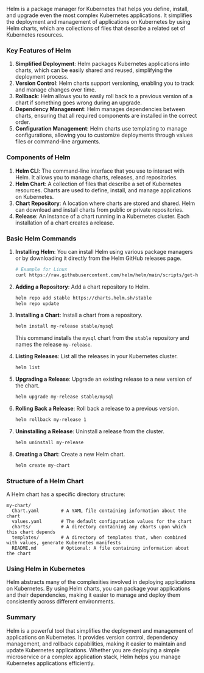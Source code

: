 Helm is a package manager for Kubernetes that helps you define, install, and upgrade even the most complex Kubernetes applications. It simplifies the deployment and management of applications on Kubernetes by using Helm charts, which are collections of files that describe a related set of Kubernetes resources.

### Key Features of Helm

1. **Simplified Deployment**: Helm packages Kubernetes applications into charts, which can be easily shared and reused, simplifying the deployment process.
2. **Version Control**: Helm charts support versioning, enabling you to track and manage changes over time.
3. **Rollback**: Helm allows you to easily roll back to a previous version of a chart if something goes wrong during an upgrade.
4. **Dependency Management**: Helm manages dependencies between charts, ensuring that all required components are installed in the correct order.
5. **Configuration Management**: Helm charts use templating to manage configurations, allowing you to customize deployments through values files or command-line arguments.

### Components of Helm

1. **Helm CLI**: The command-line interface that you use to interact with Helm. It allows you to manage charts, releases, and repositories.
2. **Helm Chart**: A collection of files that describe a set of Kubernetes resources. Charts are used to define, install, and manage applications on Kubernetes.
3. **Chart Repository**: A location where charts are stored and shared. Helm can download and install charts from public or private repositories.
4. **Release**: An instance of a chart running in a Kubernetes cluster. Each installation of a chart creates a release.

### Basic Helm Commands

1. **Installing Helm**: You can install Helm using various package managers or by downloading it directly from the Helm GitHub releases page.

   ```sh
   # Example for Linux
   curl https://raw.githubusercontent.com/helm/helm/main/scripts/get-helm-3 | bash
   ```

2. **Adding a Repository**: Add a chart repository to Helm.

   ```sh
   helm repo add stable https://charts.helm.sh/stable
   helm repo update
   ```

3. **Installing a Chart**: Install a chart from a repository.

   ```sh
   helm install my-release stable/mysql
   ```

   This command installs the `mysql` chart from the `stable` repository and names the release `my-release`.

4. **Listing Releases**: List all the releases in your Kubernetes cluster.

   ```sh
   helm list
   ```

5. **Upgrading a Release**: Upgrade an existing release to a new version of the chart.

   ```sh
   helm upgrade my-release stable/mysql
   ```

6. **Rolling Back a Release**: Roll back a release to a previous version.

   ```sh
   helm rollback my-release 1
   ```

7. **Uninstalling a Release**: Uninstall a release from the cluster.

   ```sh
   helm uninstall my-release
   ```

8. **Creating a Chart**: Create a new Helm chart.

   ```sh
   helm create my-chart
   ```

### Structure of a Helm Chart

A Helm chart has a specific directory structure:

```
my-chart/
  Chart.yaml        # A YAML file containing information about the chart
  values.yaml       # The default configuration values for the chart
  charts/           # A directory containing any charts upon which this chart depends
  templates/        # A directory of templates that, when combined with values, generate Kubernetes manifests
  README.md         # Optional: A file containing information about the chart
```

### Using Helm in Kubernetes

Helm abstracts many of the complexities involved in deploying applications on Kubernetes. By using Helm charts, you can package your applications and their dependencies, making it easier to manage and deploy them consistently across different environments.

### Summary

Helm is a powerful tool that simplifies the deployment and management of applications on Kubernetes. It provides version control, dependency management, and rollback capabilities, making it easier to maintain and update Kubernetes applications. Whether you are deploying a simple microservice or a complex application stack, Helm helps you manage Kubernetes applications efficiently.